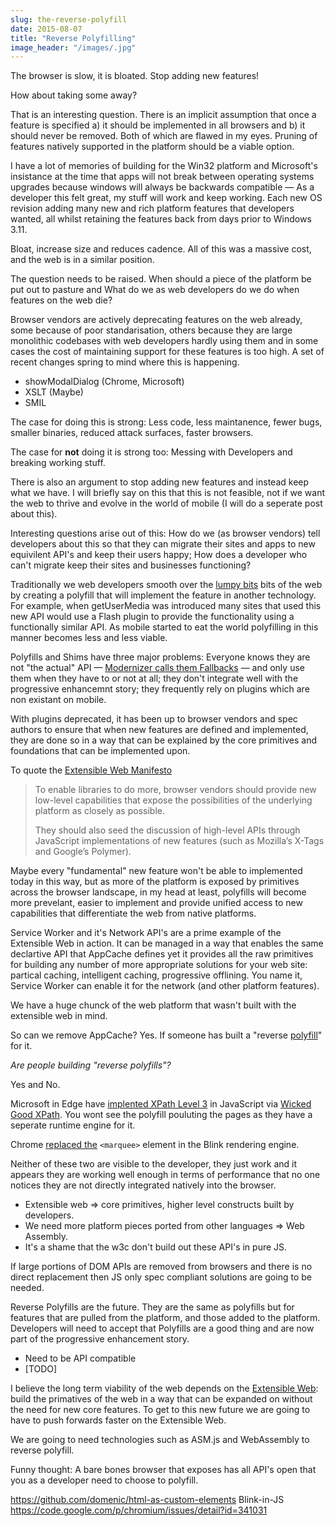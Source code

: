 ```yaml
---
slug: the-reverse-polyfill
date: 2015-08-07
title: "Reverse Polyfilling"
image_header: "/images/.jpg"
---
```


The browser is slow, it is bloated.  Stop adding new features!

How about taking some away?

That is an interesting question. There is an implicit assumption that once a feature 
is specified a) it should be implemented in all browsers and b) it should never be 
removed. Both of which are flawed in my eyes. Pruning of features natively supported
in the platform should be a viable option.

I have a lot of memories of building for the Win32 platform and Microsoft's
insistance at the time that apps will not break between operating systems upgrades because
windows will always be backwards compatible &mdash; As a developer this felt great, my stuff will
work and keep working. Each new OS revision adding many new and rich
platform features that developers wanted, all whilst retaining the features back from 
days prior to Windows 3.11.  

Bloat, increase size and reduces cadence. All of this was a massive cost, and the web 
is in a similar position.

The question needs to be raised. When should a piece of the platform be put out to pasture and 
What do we as web developers do we do when features on the web die?

Browser vendors are actively deprecating features on the web already, some because of poor
standarisation, others because they are large monolithic codebases with web developers
hardly using them and in some cases the cost of maintaining support for these features
is too high.  A set of recent changes spring to mind where this is happening. 

* showModalDialog (Chrome, Microsoft)
* XSLT (Maybe)
* SMIL

The case for doing this is strong: Less code, less maintanence, fewer bugs, smaller binaries, 
reduced attack surfaces, faster browsers.  

The case for **not** doing it is strong too: Messing with Developers and breaking working stuff.

There is also an argument to stop adding new features and instead keep what we have. I 
will briefly say on this that this is not feasible, not if we want the web to thrive and evolve
in the world of mobile (I will do a seperate post about this).

Interesting questions arise out of this: How do we (as browser vendors) tell developers about this 
so that they can migrate their sites and apps to new equivilent API's and keep their 
users happy; How does a developer who can't migrate keep their sites and businesses functioning? 

Traditionally we web developers smooth over the [lumpy bits](/the-lumpy-web/) bits of the web 
by creating a polyfill that will implement the feature in another technology. For example, 
when getUserMedia was introduced many sites that used this new API would use a Flash 
plugin to provide the functionality using a functionally similar API. As mobile started to 
eat the world polyfilling in this manner becomes less and less viable.

Polyfills and Shims have three major problems: Everyone knows they are not "the actual" API
&mdash; [Modernizer calls them Fallbacks](https://github.com/Modernizr/Modernizr/wiki/HTML5-Cross-Browser-Polyfills) &mdash; 
and only use them when they have to or not at all; they don't integrate well with the
progressive enhancemnt story; they frequently rely on plugins which are non existant 
on mobile.

With plugins deprecated, it has been up to browser vendors and spec authors to ensure that 
when new features are defined and implemented, they are done so in a way that can be explained by 
the core primitives and foundations that can be implemented upon.

To quote the [Extensible Web Manifesto](https://extensiblewebmanifesto.org/)

> To enable libraries to do more, browser vendors should provide new low-level 
> capabilities that expose the possibilities of the underlying platform 
> as closely as possible.
>
> They should also seed the discussion of high-level APIs through JavaScript 
> implementations of new features (such as Mozilla’s X-Tags and Google’s Polymer).

Maybe every "fundamental" new feature won't be able to implemented today in this way, but as more of the 
platform is exposed by primitives across the browser landscape, in my head at least, polyfills
will become more prevelant, easier to implement and provide unified access to new capabilities
that differentiate the web from native platforms.

Service Worker and it's Network API's are a prime example of the Extensible Web in action. It can 
be managed in a way that enables the same declartive API that AppCache defines yet it provides all 
the raw primitives for building any number of more appropriate solutions for your web 
site: partical caching, intelligent caching, progressive offlining. You name it, Service Worker
 can enable it for the network (and other platform features).

We have a huge chunck of the web platform that wasn't built with the extensible web in mind.

So can we remove AppCache? Yes. If someone has built a "reverse 
[polyfill](http://stackoverflow.com/questions/6599815/what-is-the-difference-between-a-shim-and-a-polyfill)" for it.

*Are people building "reverse polyfills"?*

Yes and No.

Microsoft in Edge have [implented XPath Level 3](http://blogs.windows.com/msedgedev/2015/03/19/improving-interoperability-with-dom-l3-xpath/) 
in JavaScript via [Wicked Good XPath](https://github.com/google/wicked-good-xpath).  You 
wont see the polyfill pouluting the pages as they have a seperate runtime engine for it.

Chrome [replaced the](https://codereview.chromium.org/394773003) `<marquee>` element in
the Blink rendering engine.

Neither of these two are visible to the developer, they just work and it appears they 
are working well enough in terms of performance that no one notices they are not directly
integrated natively into the browser.

* Extensible web => core primitives, higher level constructs built by developers.
* We need more platform pieces ported from other languages => Web Assembly.
* It's a shame that the w3c don't build out these API's in pure JS.

If large portions of DOM APIs are removed from browsers and there is no direct replacement
then JS only spec compliant solutions are going to be needed.

Reverse Polyfills are the future. They are the same as polyfills but for features that are
pulled from the platform, and those added to the platform.  Developers will need to accept
that Polyfills are a good thing and are now part of the progressive enhancement story.

* Need to be API compatible
* [TODO]

I believe the long term viability of the web depends on the [Extensible Web](https://extensiblewebmanifesto.org/):
build the primatives of the web in a way that can be expanded on without the need for new core features. 
To get to this new future we are going to have to push forwards faster on the Extensible Web.

We are going to need technologies such as ASM.js and WebAssembly to reverse polyfill.

Funny thought: A bare bones browser that exposes has all API's open that you as a developer
need to choose to polyfill.


https://github.com/domenic/html-as-custom-elements 
Blink-in-JS https://code.google.com/p/chromium/issues/detail?id=341031
